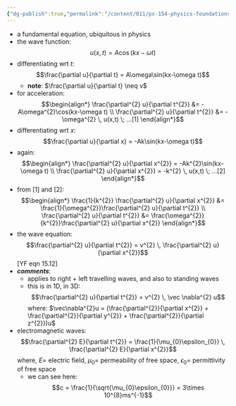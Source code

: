 ```yaml
---
{"dg-publish":true,"permalink":"/content/011/px-154-physics-foundations/px-154-f-waves/px-154-f2-the-wave-equation/","created":"2024-11-25T10:50:32.000+00:00","updated":"2024-11-26T23:14:48.754+00:00"}
---
```


- a fundamental equation, ubiquitous in physics
- the wave function: 
$$u(x,t) = A\cos(kx-\omega t)$$
- differentiating wrt $t$: 
$$\frac{\partial u}{\partial t} = A\omega\sin(kx-\omega t)$$
	- **note**: $\frac{\partial u}{\partial t} \neq v$
- for acceleration: 
$$\begin{align*}
	\frac{\partial^{2} u}{\partial t^{2}} &= -A\omega^{2}\cos(kx-\omega t) \\
	\frac{\partial^{2} u}{\partial t^{2}} &= -\omega^{2} \, u(x,t) \; ...[1]
\end{align*}$$
- differentiating wrt ${} x$: $$\frac{\partial u}{\partial x} = -Ak\sin(kx-\omega t)$$
- again: 
$$\begin{align*}
	\frac{\partial^{2} u}{\partial x^{2}} = -Ak^{2}\sin(kx-\omega t) \\
	\frac{\partial^{2} u}{\partial x^{2}} = -k^{2} \, u(x,t)  \; ...[2]
\end{align*}$$
- from $[1]$ and $[2]$: 
$$\begin{align*}
	\frac{1}{k^{2}} \frac{\partial^{2} u}{\partial x^{2}} &= \frac{1}{\omega^{2}}\frac{\partial^{2} u}{\partial t^{2}} \\
	\frac{\partial^{2} u}{\partial t^{2}} &= \frac{\omega^{2}}{k^{2}}\frac{\partial^{2} u}{\partial x^{2}}
\end{align*}$$
- the wave equation:
$$\frac{\partial^{2} u}{\partial t^{2}} = v^{2} \, \frac{\partial^{2} u}{\partial x^{2}}$$ [YF eqn 15.12]
- ***comments***:
	- applies to right + left travelling waves, and also to standing waves
	- this is in 1D, in 3D: 
$$\frac{\partial^{2} u}{\partial t^{2}} =  v^{2} \, \vec \nabla^{2} u$$
			where: $\vec\nabla^{2}u = (\frac{\partial^{2}}{\partial x^{2}} + \frac{\partial^{2}}{\partial y^{2}} + \frac{\partial^{2}}{\partial z^{2}})u$
- electromagnetic waves: 
$$\frac{\partial^{2} E}{\partial t^{2}} = \frac{1}{\mu_{0}\epsilon_{0}} \, \frac{\partial^{2} E}{\partial x^{2}}$$
		where, $E=$ electric field, $\mu_{0}=$ permeability of free space, $\epsilon_0=$ permittivity of free space
	- we can see here: 
$$c = \frac{1}{\sqrt{\mu_{0}\epsilon_{0}}} = 3\times 10^{8}ms^{-1}$$
	